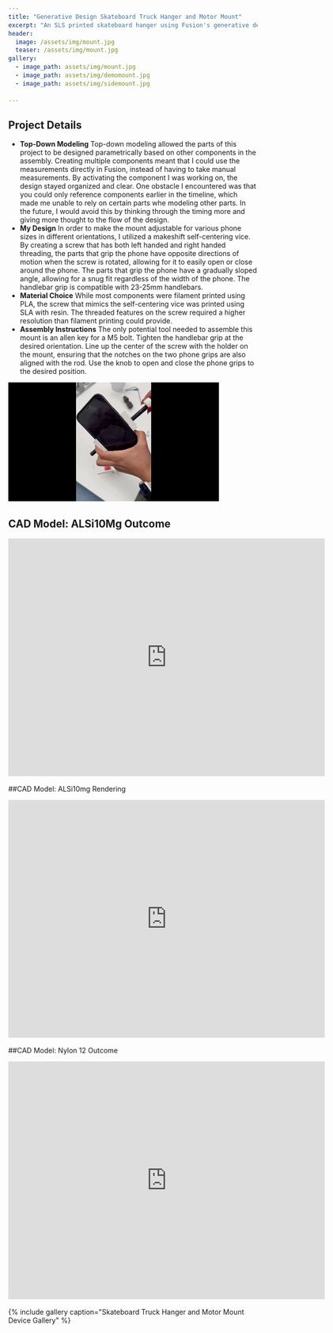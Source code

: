 ```yaml
---
title: "Generative Design Skateboard Truck Hanger and Motor Mount"
excerpt: "An SLS printed skateboard hanger using Fusion's generative design feature"
header:
  image: /assets/img/mount.jpg
  teaser: /assets/img/mount.jpg
gallery:
  - image_path: assets/img/mount.jpg
  - image_path: assets/img/demomount.jpg
  - image_path: assets/img/sidemount.jpg
   
---
```


## Project Details

* **Top-Down Modeling** Top-down modeling allowed the parts of this project to be designed parametrically based on other components in the assembly. Creating multiple components meant that I could use the measurements directly in Fusion, instead of having to take manual measurements. By activating the component I was working on, the design stayed organized and clear. One obstacle I encountered was that you could only reference components earlier in the timeline, which made me unable to rely on certain parts whe modeling other parts. In the future, I would avoid this by thinking through the timing more and giving more thought to the flow of the design.
* **My Design** In order to make the mount adjustable for various phone sizes in different orientations, I utilized a makeshift self-centering vice. By creating a screw that has both left handed and right handed threading, the parts that grip the phone have opposite directions of motion when the screw is rotated, allowing for it to easily open or close around the phone. The parts that grip the phone have a gradually sloped angle, allowing for a snug fit regardless of the width of the phone. The handlebar grip is compatible with 23-25mm handlebars.
* **Material Choice** While most components were filament printed using PLA, the screw that mimics the self-centering vice was printed using SLA with resin. The threaded features on the screw required a higher resolution than filament printing could provide.
* **Assembly Instructions** The only potential tool needed to assemble this mount is an allen key for a M5 bolt. Tighten the handlebar grip at the desired orientation. Line up the center of the screw with the holder on the mount, ensuring that the notches on the two phone grips are also aligned with the rod. Use the knob to open and close the phone grips to the desired position.

![Selfcentering in Action](/assets/img/self.gif)

## CAD Model: ALSi10Mg Outcome 
<iframe src="https://vanderbilt643.autodesk360.com/shares/public/SH286ddQT78850c0d8a48cf4791ffd4f3b47?mode=embed" width="640" height="480" allowfullscreen="true" webkitallowfullscreen="true" mozallowfullscreen="true"  frameborder="0"></iframe>

##CAD Model: ALSi10mg Rendering
<iframe src="https://vanderbilt643.autodesk360.com/shares/public/SH286ddQT78850c0d8a4e9b4633c24622f65?mode=embed" width="640" height="480" allowfullscreen="true" webkitallowfullscreen="true" mozallowfullscreen="true"  frameborder="0"></iframe>

##CAD Model: Nylon 12 Outcome 
<iframe src="https://vanderbilt643.autodesk360.com/shares/public/SH286ddQT78850c0d8a48612843b4eeba2c2?mode=embed" width="640" height="480" allowfullscreen="true" webkitallowfullscreen="true" mozallowfullscreen="true"  frameborder="0"></iframe>


{% include gallery caption="Skateboard Truck Hanger and Motor Mount Device Gallery" %}
